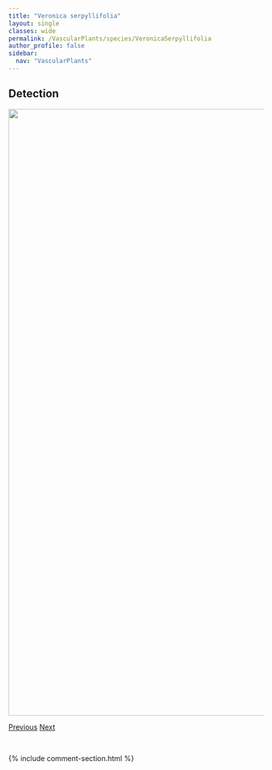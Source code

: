 ```yaml
---
title: "Veronica serpyllifolia"
layout: single
classes: wide
permalink: /VascularPlants/species/VeronicaSerpyllifolia
author_profile: false
sidebar:
  nav: "VascularPlants"
---
```


<h2>Detection</h2>

<a href="https://drive.google.com/uc?export=view&id=1wIDpao3Ya2lmjp22xboNzbD0rVuNIxXG">
<img src="https://drive.google.com/uc?export=view&id=1wIDpao3Ya2lmjp22xboNzbD0rVuNIxXG" height = "1200" width = "800">
</a>


<a href="/DevelopmentWebsite/VascularPlants/species/VeronicaScutellata" class="pagination--pager" title="Veronica scutellata">Previous</a> <a href="/DevelopmentWebsite/VascularPlants/species/VeronicaSpicata" class="pagination--pager" title="Veronica spicata">Next</a>

<p>&nbsp;</p>

{% include comment-section.html %}
